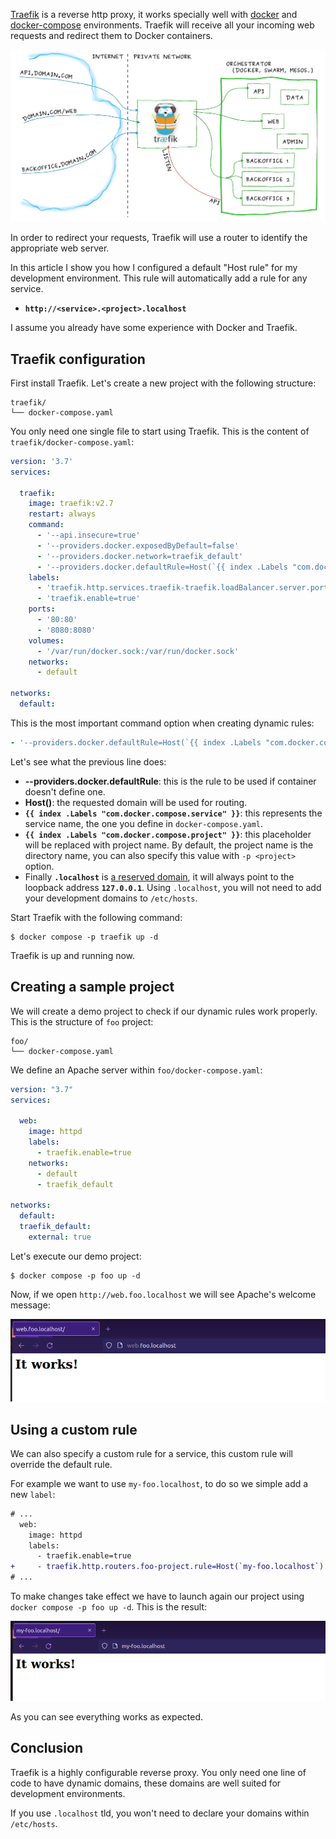 [Traefik](https://traefik.io/traefik/) is a reverse http proxy, it works
specially well with [docker](https://www.docker.com/)
and [docker-compose](https://docs.docker.com/compose/) environments. Traefik
will receive all your incoming web requests and redirect them to Docker
containers.

![Image description](/images/traefik_diagram.png)

In order to redirect your requests, Traefik will use a router to identify the
appropriate web server.

In this article I show you how I configured a default "Host rule" for my
development environment. This rule will automatically add a rule for any
service.

- **`http://<service>.<project>.localhost`**

I assume you already have some experience with Docker and Traefik.

## Traefik configuration

First install Traefik. Let's create a new project with the following structure:

```
traefik/
└── docker-compose.yaml
```

You only need one single file to start using Traefik. This is the content
of `traefik/docker-compose.yaml`:

```yaml
version: '3.7'
services:

  traefik:
    image: traefik:v2.7
    restart: always
    command:
      - '--api.insecure=true'
      - '--providers.docker.exposedByDefault=false'
      - '--providers.docker.network=traefik_default'
      - '--providers.docker.defaultRule=Host(`{{ index .Labels "com.docker.compose.service" }}.{{ index .Labels "com.docker.compose.project" }}.localhost`)'
    labels:
      - 'traefik.http.services.traefik-traefik.loadBalancer.server.port=8080'
      - 'traefik.enable=true'
    ports:
      - '80:80'
      - '8080:8080'
    volumes:
      - '/var/run/docker.sock:/var/run/docker.sock'
    networks:
      - default

networks:
  default:
```

This is the most important command option when creating dynamic rules:

```yaml
- '--providers.docker.defaultRule=Host(`{{ index .Labels "com.docker.compose.service" }}.{{ index .Labels "com.docker.compose.project" }}.localhost`)'
```

Let's see what the previous line does:

- **--providers.docker.defaultRule**: this is the rule to be used if container
  doesn't define one.
- **Host()**: the requested domain will be used for routing.
- **`{{ index .Labels "com.docker.compose.service" }}`**: this represents the
  service name, the one you define in `docker-compose.yaml`.
- **`{{ index .Labels "com.docker.compose.project" }}`**: this placeholder will
  be replaced with project name. By default, the project name is the directory
  name, you can also specify this value with `-p <project>` option.
- Finally **`.localhost`**
  is [a reserved domain](https://datatracker.ietf.org/doc/html/rfc2606), it will
  always point to the loopback address **`127.0.0.1`**. Using `.localhost`, you
  will not need to add your development domains to `/etc/hosts`.

Start Traefik with the following command:

```console
$ docker compose -p traefik up -d
```

Traefik is up and running now.

## Creating a sample project

We will create a demo project to check if our dynamic rules work properly. This
is the structure of `foo` project:

```
foo/
└── docker-compose.yaml
```

We define an Apache server within `foo/docker-compose.yaml`:

```yaml
version: "3.7"
services:

  web:
    image: httpd
    labels:
      - traefik.enable=true
    networks:
      - default
      - traefik_default

networks:
  default:
  traefik_default:
    external: true
```

Let's execute our demo project:

```console
$ docker compose -p foo up -d
```

Now, if we open `http://web.foo.localhost` we will see Apache's welcome message:

![Image description](/images/traefik_apache_works_1.png)

## Using a custom rule

We can also specify a custom rule for a service, this custom rule will override
the default rule.

For example we want to use `my-foo.localhost`, to do so we simple add a
new `label`:

```diff
# ...
  web:
    image: httpd
    labels:
      - traefik.enable=true
+     - traefik.http.routers.foo-project.rule=Host(`my-foo.localhost`)
# ...
```

To make changes take effect we have to launch again our project
using `docker compose -p foo up -d`. This is the result:

![Image description](/images/traefik_apache_works_2.png)

As you can see everything works as expected.

## Conclusion

Traefik is a highly configurable reverse proxy. You only need one line of code
to have dynamic domains, these domains are well suited for development
environments.

If you use `.localhost` tld, you won't need to declare your domains
within `/etc/hosts`.
